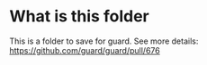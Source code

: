 # What is this folder

This is a folder to save for guard.
See more details: https://github.com/guard/guard/pull/676
